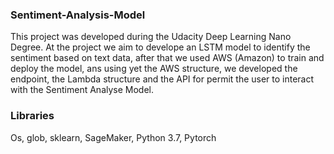 ### Sentiment-Analysis-Model

This project was developed during the Udacity Deep Learning Nano Degree. At the project we aim to develope an LSTM model to identify the sentiment based on text data,
after that we used AWS (Amazon) to train and deploy the model, ans using yet the AWS structure, we developed the endpoint, the Lambda structure and the 
API for permit the user to interact with the Sentiment Analyse Model.


### Libraries
Os, glob, sklearn, SageMaker, Python 3.7, Pytorch 
